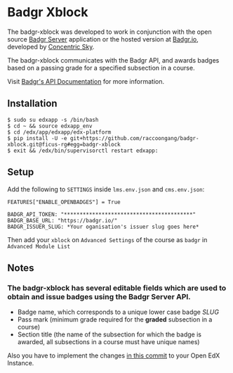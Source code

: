 # Badgr Xblock

The badgr-xblock was developed to work in conjunction with the open source [Badgr Server](https://github.com/concentricsky/badgr-server) application or the hosted version at [Badgr.io](https://badgr.io), developed by [Concentric Sky](https://concentricsky.com).

The badgr-xblock communicates with the Badgr API, and awards badges based on a passing grade for a specified subsection in a course. 


Visit [Badgr's API Documentation](https://api.badgr.io/docs/v2/) for more information.

## Installation
```
$ sudo su edxapp -s /bin/bash
$ cd ~ && source edxapp_env
$ cd /edx/app/edxapp/edx-platform
$ pip install -U -e git+https://github.com/raccoongang/badgr-xblock.git@ficus-rg#egg=badgr-xblock
$ exit && /edx/bin/supervisorctl restart edxapp:
```

## Setup

Add the following to ```SETTINGS``` inside ```lms.env.json``` and ```cms.env.json```:

```
FEATURES["ENABLE_OPENBADGES"] = True

BADGR_API_TOKEN: "*****************************************"
BADGR_BASE_URL: "https://badgr.io/"
BADGR_ISSUER_SLUG: *Your oganisation's issuer slug goes here*

```

Then add your ```xblock``` on ```Advanced Settings``` of the course as ```badgr``` in ```Advanced Module List```

## Notes

### The badgr-xblock has several editable fields which are used to obtain and issue badges using the Badgr Server API. 

* Badge name, which corresponds to a unique lower case badge *SLUG*
* Pass mark (minimum grade required for the **graded** subsection in a course)
* Section title (the name of the subsection for which the badge is awarded, all subsections in a course must have unique names)

Also you have to implement the changes [in this commit](https://github.com/raccoongang/edx-platform/commit/1093f9a8d3d142d32826d0879647e7c54a5b5bb2) to your Open EdX Instance.
